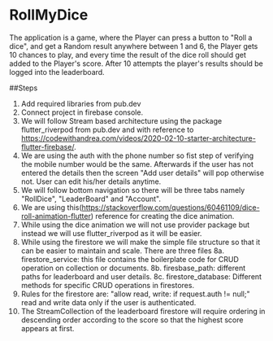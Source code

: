 # RollMyDice

The application is a game, where the Player can press a button to "Roll a dice", and get a Random result anywhere between 1 and 6, the Player gets 10 chances to play, and every time the result of the dice roll should get added to the Player's score. After 10 attempts the player's results should be logged into the leaderboard.

##Steps

1. Add required libraries from pub.dev
2. Connect project in firebase console.
3. We will follow Stream based architecture using the package flutter_riverpod from pub.dev and with reference to https://codewithandrea.com/videos/2020-02-10-starter-architecture-flutter-firebase/.
4. We are using the auth with the phone number so fist step of verifying the mobile number would be the same. Afterwards if the user has not 
entered the details then the screen "Add user details" will pop otherwise not. User can edit his/her details anytime.
5. We will follow bottom navigation so there will be three tabs namely "RollDice", "LeaderBoard" and "Account".
6. We are using this(https://stackoverflow.com/questions/60461109/dice-roll-animation-flutter) reference for creating the dice animation.
7. While using the dice animation we will not use provider package but instead we will use flutter_riverpod as it will be easier.
8. While using the firestore we will make the simple file structure so that it can be easier to maintain and scale. There are three files 
8a. firestore_service: this file contains the boilerplate code for CRUD operation on collection or documents.
8b. firesbase_path: different paths for leaderboard and user details.
8c. firestore_database: Different methods for specific CRUD operations in firestores.
9. Rules for the firestore are: "allow read, write: if request.auth != null;" read and write data only if the user is authenticated. 
10. The StreamCollection of the leaderboard firestore will require ordering in descending order according to the score so that the highest score appears at first.
